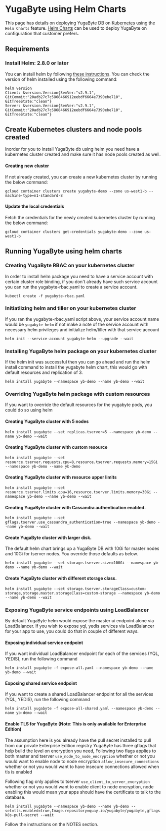 # YugaByte using Helm Charts

This page has details on deploying YugaByte DB on [Kubernetes](https://kubernetes.io) using the `Helm Charts` feature. [Helm Charts](https://github.com/kubernetes/charts) can be used to deploy YugaByte on configuration that customer prefers.

## Requirements
### Install Helm: 2.8.0 or later
You can install helm by following [these instructions](https://github.com/kubernetes/helm#install).
You can check the version of helm installed using the following command:
```
helm version
Client: &version.Version{SemVer:"v2.9.1", GitCommit:"20adb27c7c5868466912eebdf6664e7390ebe710", GitTreeState:"clean"}
Server: &version.Version{SemVer:"v2.9.1", GitCommit:"20adb27c7c5868466912eebdf6664e7390ebe710", GitTreeState:"clean"}
```

## Create Kubernetes clusters and node pools created
Inorder for you to install YugaByte db using helm you need have a kubernetes cluster created and make sure it has node pools created as well.

#### Creating new cluster
If not already created, you can create a new kubernetes cluster by running the below command:
```
gcloud container clusters create yugabyte-demo --zone us-west1-b --machine-type=n1-standard-8
```

#### Update the local credentials
Fetch the credentials for the newly created kubernetes cluster by running the below command:
```
gcloud container clusters get-credentials yugabyte-demo --zone us-west1-b
```

## Running YugaByte using helm charts

### Creating YugaByte RBAC on your kubernetes cluster
In order to install helm package you need to have a service account with certain cluster role binding, if you don't already have such service account
you can run the yugabyte-rbac.yaml to create a service account.
```
kubectl create -f yugabyte-rbac.yaml
```

### Initiatlizing helm and tiller on your kubernetes cluster
If you ran the yugabyte-rbac.yaml script above, your service account name would be `yugabyte-helm` if not make a note of the service account with necessary
helm privileges and initialize helm/tiller with that service account
```
helm init --service-account yugabyte-helm --upgrade --wait
```

### Installing YugaByte helm package on your kubernetes cluster
If the helm init was successful then you can go ahead and run the helm install command to install the yugabyte helm chart, this would go with default resources and replication of 3.
```
helm install yugabyte --namespace yb-demo --name yb-demo --wait
```

### Overriding YugaByte helm package with custom resources
If you want to override the default resources for the yugabyte pods, you could do so using helm

#### Creating YugaByte cluster with 5 nodes
```
helm install yugabyte --set replicas.tserver=5 --namespace yb-demo --name yb-demo --wait
```

#### Creating YugaByte cluster with custom resource
```
helm install yugabyte --set resource.tserver.requests.cpu=8,resource.tserver.requests.memory=15Gi --namespace yb-demo --name yb-demo
```

#### Creating YugaByte cluster with resource upper limits
```
helm install yugabyte --set resource.tserver.limits.cpu=16,resource.tserver.limits.memory=30Gi --namespace yb-demo --name yb-demo --wait
```

#### Creating YugaByte cluster with Cassandra authentication enabled.
```
helm install yugabyte --set gflags.tserver.use_cassandra_authentication=true --namespace yb-demo --name yb-demo --wait
```

#### Create YugaByte cluster with larger disk.
The default helm chart brings up a YugaByte DB with 10Gi for master nodes and 10Gi for tserver nodes. You override those defaults as below.
```
helm install yugabyte --set storage.tserver.size=100Gi --namespace yb-demo --name yb-demo --wait
```

#### Create YugaByte cluster with different storage class.
```
helm install yugabyte --set storage.tserver.storageClass=custom-storage,storage.master.storageClass=custom-storage --namespace yb-demo --name yb-demo --wait
```

### Exposing YugaByte service endpoints using LoadBalancer
By default YugaByte helm would expose the master ui endpoint alone via LoadBalancer. If you wish to expose yql, yedis services
via LoadBalancer for your app to use, you could do that in couple of different ways.

#### Exposing individual service endpoint
If you want individual LoadBalancer endpoint for each of the services (YQL, YEDIS), run the following command
```
helm install yugabyte -f expose-all.yaml --namespace yb-demo --name yb-demo --wait
```

#### Exposing shared service endpoint
If you want to create a shared LoadBalancer endpoint for all the services (YQL, YEDIS), run the following command
```
helm install yugabyte -f expose-all-shared.yaml --namespace yb-demo --name yb-demo --wait
```
#### Enable TLS for YugaByte (Note: This is only available for Enterprise Edition)
The assumption here is you already have the pull secret installed to pull from our private Enterprise Edition registry
YugaByte has three gflags that help build the level on encryption you need,
Following two flags applies to both master and tserver
`use_node_to_node_encryption` whether or not you would want to enable node to node encryption
`allow_insecure_connections` whether or not you would want to have insecure connections allowed when tls is enabled

Following flag only applies to tserver
`use_client_to_server_encryption` whether or not you would want to enable client to node encryption, node enabling this
would mean your apps should have the certificate to talk to the database.

```
helm install yugabyte --namespace yb-demo --name yb-demo --set=tls.enabled=true,Image.repository=quay.io/yugabyte/yugabyte,gflags.master.use_node_to_node_encryption=true,gflags.tserver.use_node_to_node_encryption=true,gflags.master.allow_insecure_connections=false,gflags.tserver.allow_insecure_connections=false,Image.pullSecretName=yugabyte-k8s-pull-secret --wait
```
Follow the instructions on the NOTES section.
